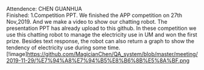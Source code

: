 Attendence: CHEN GUANHUA  
Finished: 
1.Competition PPT. We finished the APP competition on 27th Nov,2019. And we make a video to show our chatting robot. The presentation PPT has already upload to this github. In these competition we use this chatting robot to manage the electricity use in UM and won the first prize. Besides text response, the robot can also return a graph to show the tendency of electricity use during some time.
[!image]https://github.com/MagicianChen/QA_system/blob/master/meeting/2019-11-29/%E7%94%A8%E7%94%B5%E8%B6%8B%E5%8A%BF.png
